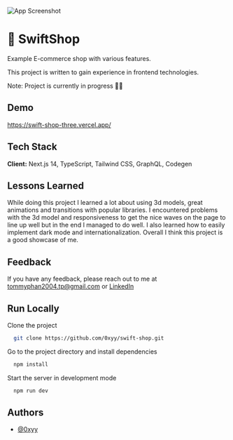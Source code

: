 ![App Screenshot](https://i.imgur.com/2dG9L5J.png)

# 🚀 SwiftShop 

Example E-commerce shop with various features.

This project is written to gain experience in frontend technologies.

Note: Project is currently in progress 👷‍♂️

## Demo

https://swift-shop-three.vercel.app/

## Tech Stack

**Client:** Next.js 14, TypeScript, Tailwind CSS, GraphQL, Codegen

## Lessons Learned

While doing this project I learned a lot about using 3d models, great animations and transitions with popular libraries. I encountered problems with the 3d model and responsiveness to get the nice waves on the page to line up well but in the end I managed to do well. I also learned how to easily implement dark mode and internationalization. Overall I think this project is a good showcase of me.

## Feedback

If you have any feedback, please reach out to me at tommyphan2004.tp@gmail.com or [LinkedIn](https://www.linkedin.com/in/tommy04/)

## Run Locally

Clone the project

```bash
  git clone https://github.com/0xyy/swift-shop.git
```

Go to the project directory and install dependencies

```bash
  npm install
```

Start the server in development mode

```bash
  npm run dev
```

## Authors

- [@0xyy](https://github.com/0xyy)
